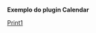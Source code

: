 **Exemplo do plugin Calendar**

[Print1](https://github.com/patriciadoamaral/ionic3-calendar/blob/master/src/assets/imgs/print1.png)
